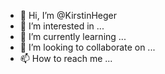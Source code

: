 - 👋 Hi, I’m @KirstinHeger
- 👀 I’m interested in ...
- 🌱 I’m currently learning ...
- 💞️ I’m looking to collaborate on ...
- 📫 How to reach me ...

<!---
KirstinHeger/KirstinHeger is a ✨ special ✨ repository because its `README.md` (this file) appears on your GitHub profile.
You can click the Preview link to take a look at your changes.
--->
